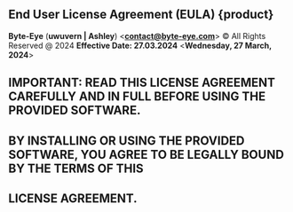 ## End User License Agreement (EULA) {product}

**Byte-Eye** (**uwuvern | Ashley**) <**contact@byte-eye.com**> © All Rights Reserved @ 2024
**Effective Date: 27.03.2024** <**Wednesday, 27 March, 2024**>

## IMPORTANT: READ THIS LICENSE AGREEMENT CAREFULLY AND IN FULL BEFORE USING THE PROVIDED SOFTWARE.
## BY INSTALLING OR USING THE PROVIDED SOFTWARE, YOU AGREE TO BE LEGALLY BOUND BY THE TERMS OF THIS
## LICENSE AGREEMENT.

